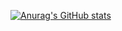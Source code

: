 [![Anurag's GitHub stats](https://github-readme-stats.vercel.app/api?username=WalidAzouzi&count_private=true&show_icons=true)](https://github.com/anuraghazra/github-readme-stats)
